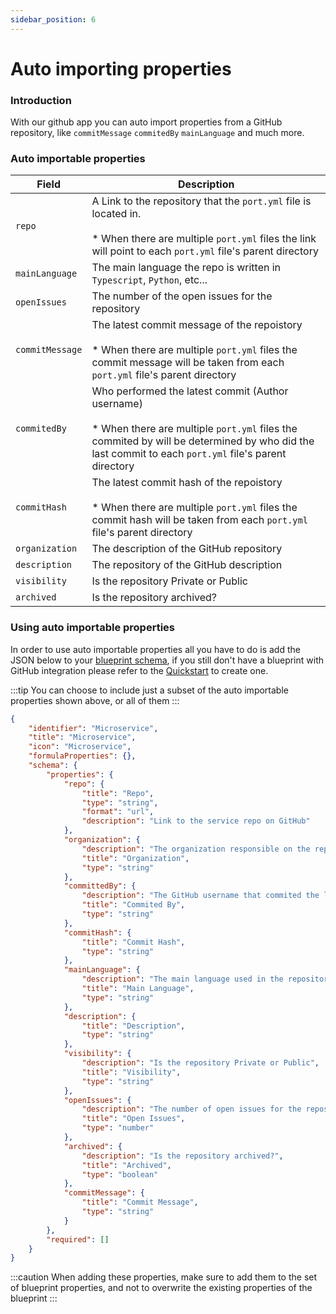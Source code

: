 ```yaml
---
sidebar_position: 6
---
```


# Auto importing properties

### Introduction

With our github app you can auto import properties from a GitHub repository, like `commitMessage` `commitedBy` `mainLanguage` and much more.


### Auto importable properties

| Field | Description 
| ----------- | ----------- |
| `repo` | A Link to the repository that the `port.yml` file is located in. <br/><br/> * When there are multiple `port.yml` files the link will point to each `port.yml` file's parent directory |
| `mainLanguage` | The main language the repo is written in `Typescript`, `Python`, etc... |
| `openIssues` | The number of the open issues for the repository |
| `commitMessage` | The latest commit message of the repoistory <br/><br/> * When there are multiple `port.yml` files the commit message will be taken from each `port.yml` file's parent directory | 
| `commitedBy` | Who performed the latest commit (Author username) <br/><br/> * When there are multiple `port.yml` files the commited by will be determined by who did the last commit to each `port.yml` file's parent directory |
| `commitHash` | The latest commit hash of the repoistory <br/><br/> * When there are multiple `port.yml` files the commit hash will be taken from each `port.yml` file's parent directory |
| `organization` | The description of the GitHub repository |
| `description` | The repository of the GitHub description |
| `visibility` | Is the repository Private or Public |
| `archived` | Is the repository archived? |


### Using auto importable properties

In order to use auto importable properties all you have to do is add the JSON below to your [blueprint schema](../../../platform-overview/port-components/blueprint.md#blueprints-properties), if you still don't have a blueprint with GitHub integration please refer to the [Quickstart](./quickstart) to create one.

:::tip
You can choose to include just a subset of the auto importable properties shown above, or all of them
:::

```json showLineNumbers
{
    "identifier": "Microservice",
    "title": "Microservice",
    "icon": "Microservice",
    "formulaProperties": {},
    "schema": {
        "properties": {
            "repo": {
                "title": "Repo",
                "type": "string",
                "format": "url",
                "description": "Link to the service repo on GitHub"
            },
            "organization": {
                "description": "The organization responsible on the repository",
                "title": "Organization",
                "type": "string"
            },
            "committedBy": {
                "description": "The GitHub username that commited the last commit",
                "title": "Commited By",
                "type": "string"
            },
            "commitHash": {
                "title": "Commit Hash",
                "type": "string"
            },
            "mainLanguage": {
                "description": "The main language used in the repository",
                "title": "Main Language",
                "type": "string"
            },
            "description": {
                "title": "Description",
                "type": "string"
            },
            "visibility": {
                "description": "Is the repository Private or Public",
                "title": "Visibility",
                "type": "string"
            },
            "openIssues": {
                "description": "The number of open issues for the repository",
                "title": "Open Issues",
                "type": "number"
            },
            "archived": {
                "description": "Is the repository archived?",
                "title": "Archived",
                "type": "boolean"
            },
            "commitMessage": {
                "title": "Commit Message",
                "type": "string"
            }
        },
        "required": []
    }
}
```

:::caution
 When adding these properties, make sure to add them to the set of blueprint properties, and not to overwrite the existing properties of the blueprint
:::
